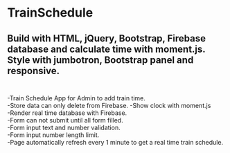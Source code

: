 # TrainSchedule
## Build with HTML, jQuery, Bootstrap, Firebase database and calculate time with moment.js. Style with jumbotron, Bootstrap panel and responsive. </br></br>
-Train Schedule App for Admin to add train time.</br>
-Store data can only delete from Firebase.
-Show clock with moment.js</br>
-Render real time database with Firebase.</br>
-Form can not submit until all form filled.</br>
-Form input text and number validation.</br>
-Form input number length limit.</br> 
-Page automatically refresh every 1 minute to get a real time train schedule.
